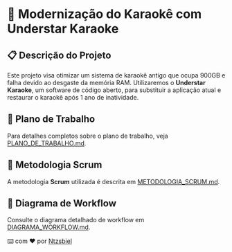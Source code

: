 # 🎤 Modernização do Karaokê com Understar Karaoke

## 📋 Descrição do Projeto

Este projeto visa otimizar um sistema de karaokê antigo que ocupa 900GB e falha devido ao desgaste da memória RAM. Utilizaremos o **Understar Karaoke**, um software de código aberto, para substituir a aplicação atual e restaurar o karaokê após 1 ano de inatividade.

## 📅 Plano de Trabalho

Para detalhes completos sobre o plano de trabalho, veja [PLANO_DE_TRABALHO.md](PLANO_DE_TRABALHO.md).

## 🚀 Metodologia Scrum

A metodologia **Scrum** utilizada é descrita em [METODOLOGIA_SCRUM.md](METODOLOGIA_SCRUM.md).

## 📜 Diagrama de Workflow

Consulte o diagrama detalhado de workflow em [DIAGRAMA_WORKFLOW.md](DIAGRAMA_WORKFLOW.md).

⌨️ com ❤️ por [Ntzsbiel](https://ntzsbiel.github.io/Portfolio/)